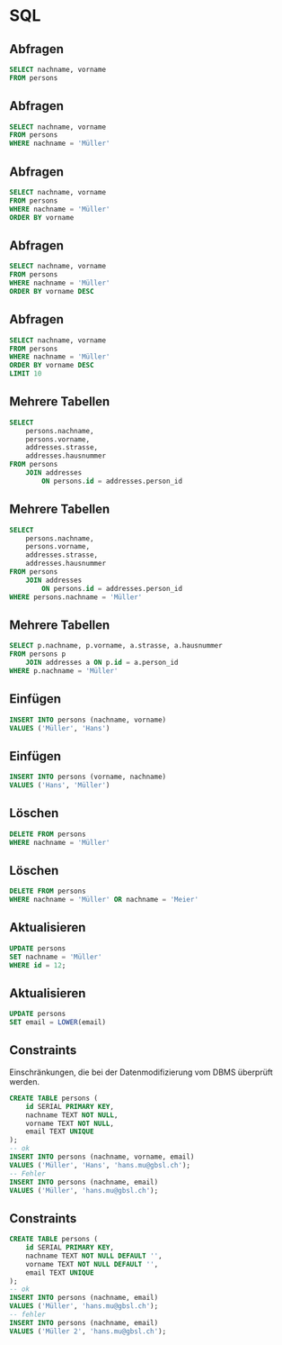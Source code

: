# SQL


## Abfragen

```sql
SELECT nachname, vorname
FROM persons
```


## Abfragen

```sql
SELECT nachname, vorname
FROM persons
WHERE nachname = 'Müller'
```


## Abfragen

```sql
SELECT nachname, vorname
FROM persons
WHERE nachname = 'Müller'
ORDER BY vorname
```


## Abfragen

```sql
SELECT nachname, vorname
FROM persons
WHERE nachname = 'Müller'
ORDER BY vorname DESC
```


## Abfragen

```sql
SELECT nachname, vorname
FROM persons
WHERE nachname = 'Müller'
ORDER BY vorname DESC
LIMIT 10
```



## Mehrere Tabellen

```sql
SELECT 
    persons.nachname, 
    persons.vorname, 
    addresses.strasse, 
    addresses.hausnummer
FROM persons
    JOIN addresses 
        ON persons.id = addresses.person_id
```


## Mehrere Tabellen

```sql
SELECT 
    persons.nachname, 
    persons.vorname, 
    addresses.strasse, 
    addresses.hausnummer
FROM persons
    JOIN addresses 
        ON persons.id = addresses.person_id
WHERE persons.nachname = 'Müller'
```


## Mehrere Tabellen

```sql
SELECT p.nachname, p.vorname, a.strasse, a.hausnummer
FROM persons p
    JOIN addresses a ON p.id = a.person_id
WHERE p.nachname = 'Müller'
```



## Einfügen

```sql
INSERT INTO persons (nachname, vorname)
VALUES ('Müller', 'Hans')
```


## Einfügen

```sql
INSERT INTO persons (vorname, nachname)
VALUES ('Hans', 'Müller')
```



## Löschen

```sql
DELETE FROM persons
WHERE nachname = 'Müller'
```


## Löschen

```sql
DELETE FROM persons
WHERE nachname = 'Müller' OR nachname = 'Meier'
```



## Aktualisieren

```sql
UPDATE persons
SET nachname = 'Müller'
WHERE id = 12;
```


## Aktualisieren

```sql
UPDATE persons
SET email = LOWER(email)
```



## Constraints

Einschränkungen, die bei der Datenmodifizierung vom DBMS überprüft werden.

```sql
CREATE TABLE persons (
    id SERIAL PRIMARY KEY,
    nachname TEXT NOT NULL,
    vorname TEXT NOT NULL,
    email TEXT UNIQUE
);
-- ok
INSERT INTO persons (nachname, vorname, email)
VALUES ('Müller', 'Hans', 'hans.mu@gbsl.ch');
-- Fehler
INSERT INTO persons (nachname, email)
VALUES ('Müller', 'hans.mu@gbsl.ch');
```


## Constraints

```sql
CREATE TABLE persons (
    id SERIAL PRIMARY KEY,
    nachname TEXT NOT NULL DEFAULT '',
    vorname TEXT NOT NULL DEFAULT '',
    email TEXT UNIQUE
);
-- ok
INSERT INTO persons (nachname, email)
VALUES ('Müller', 'hans.mu@gbsl.ch');
-- fehler
INSERT INTO persons (nachname, email)
VALUES ('Müller 2', 'hans.mu@gbsl.ch');
```

